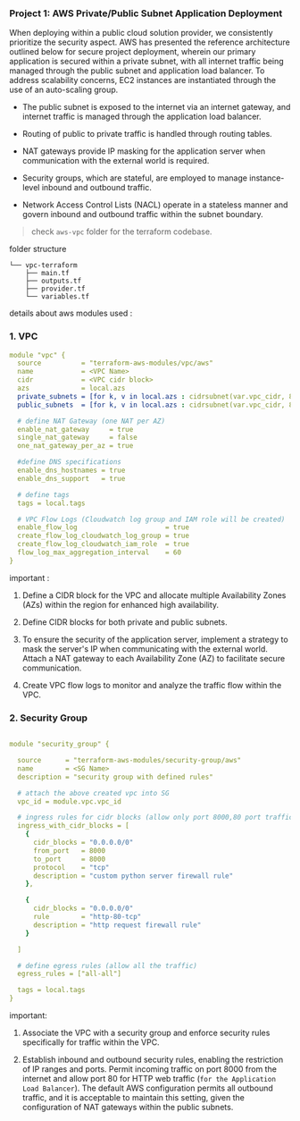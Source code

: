 ### Project 1: AWS Private/Public Subnet Application Deployment
When deploying within a public cloud solution provider, we consistently prioritize the security aspect. AWS has presented the reference architecture outlined below for secure project deployment, wherein our primary application is secured within a private subnet, with all internet traffic being managed through the public subnet and application load balancer. To address scalability concerns, EC2 instances are instantiated through the use of an auto-scaling group.

- The public subnet is exposed to the internet via an internet gateway, and internet traffic is managed through the application load balancer.

- Routing of public to private traffic is handled through routing tables.

- NAT gateways provide IP masking for the application server when communication with the external world is required.

- Security groups, which are stateful, are employed to manage instance-level inbound and outbound traffic.

- Network Access Control Lists (NACL) operate in a stateless manner and govern inbound and outbound traffic within the subnet boundary.

> check ```aws-vpc``` folder for the terraform codebase. 

folder structure 
```
└── vpc-terraform
    ├── main.tf
    ├── outputs.tf
    ├── provider.tf
    └── variables.tf
```

details about aws modules used :

### 1. VPC 

```yaml
module "vpc" {
  source          = "terraform-aws-modules/vpc/aws"
  name            = <VPC Name>
  cidr            = <VPC cidr block>
  azs             = local.azs
  private_subnets = [for k, v in local.azs : cidrsubnet(var.vpc_cidr, 8, k)]     #private subnet (secure application)
  public_subnets  = [for k, v in local.azs : cidrsubnet(var.vpc_cidr, 8, k + 4)] # public subnet (intenet facing)

  # define NAT Gateway (one NAT per AZ)
  enable_nat_gateway     = true
  single_nat_gateway     = false
  one_nat_gateway_per_az = true

  #define DNS specifications
  enable_dns_hostnames = true
  enable_dns_support   = true

  # define tags
  tags = local.tags

  # VPC Flow Logs (Cloudwatch log group and IAM role will be created)
  enable_flow_log                      = true
  create_flow_log_cloudwatch_log_group = true
  create_flow_log_cloudwatch_iam_role  = true
  flow_log_max_aggregation_interval    = 60
}
```

important :

1. Define a CIDR block for the VPC and allocate multiple Availability Zones (AZs) within the region for enhanced high availability.

2. Define CIDR blocks for both private and public subnets.

3. To ensure the security of the application server, implement a strategy to mask the server's IP when communicating with the external world. Attach a NAT gateway to each Availability Zone (AZ) to facilitate secure communication.

4. Create VPC flow logs to monitor and analyze the traffic flow within the VPC.


### 2. Security Group

```yaml

module "security_group" {

  source      = "terraform-aws-modules/security-group/aws"
  name        = <SG Name>
  description = "security group with defined rules"

  # attach the above created vpc into SG
  vpc_id = module.vpc.vpc_id

  # ingress rules for cidr blocks (allow only port 8000,80 port traffic)
  ingress_with_cidr_blocks = [
    {
      cidr_blocks = "0.0.0.0/0"
      from_port   = 8000
      to_port     = 8000
      protocol    = "tcp"
      description = "custom python server firewall rule"
    },

    {
      cidr_blocks = "0.0.0.0/0"
      rule        = "http-80-tcp"
      description = "http request firewall rule"
    }

  ]

  # define egress rules (allow all the traffic)
  egress_rules = ["all-all"]

  tags = local.tags
}
```

important:

1. Associate the VPC with a security group and enforce security rules specifically for traffic within the VPC.

2. Establish inbound and outbound security rules, enabling the restriction of IP ranges and ports. Permit incoming traffic on port 8000 from the internet and allow port 80 for HTTP web traffic (```for the Application Load Balancer```). The default AWS configuration permits all outbound traffic, and it is acceptable to maintain this setting, given the configuration of NAT gateways within the public subnets.

